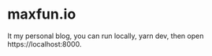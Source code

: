 # maxfun.io

It my personal blog, you can run locally, yarn dev, then open https://localhost:8000.


